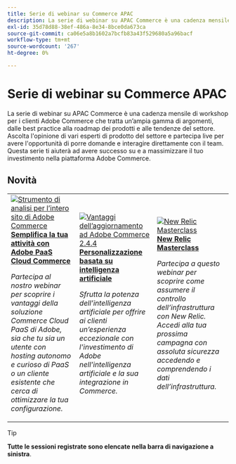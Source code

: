 ```yaml
---
title: Serie di webinar su Commerce APAC
description: La serie di webinar su APAC Commerce è una cadenza mensile di workshop per i clienti Adobe Commerce che tratta un’ampia gamma di argomenti, dalle best practice alla roadmap dei prodotti e alle tendenze del settore.
exl-id: 35d78d88-38ef-486a-8e34-8bce0da673ca
source-git-commit: ca06e5a8b1602a7bcfb83a43f529680a5a96bacf
workflow-type: tm+mt
source-wordcount: '267'
ht-degree: 0%

---
```


# Serie di webinar su Commerce APAC

La serie di webinar su APAC Commerce è una cadenza mensile di workshop per i clienti Adobe Commerce che tratta un’ampia gamma di argomenti, dalle best practice alla roadmap dei prodotti e alle tendenze del settore. Ascolta l&#39;opinione di vari esperti di prodotto del settore e partecipa live per avere l&#39;opportunità di porre domande e interagire direttamente con il team. Questa serie ti aiuterà ad avere successo su e a massimizzare il tuo investimento nella piattaforma Adobe Commerce.

## Novità

<table>
<tr>
  <td>
    <a href="https://experienceleague.adobe.com/docs/events/apac-commerce-recordings/2023/adobes-paas-cloud-commerce.html">
      <img alt="Strumento di analisi per l’intero sito di Adobe Commerce" src="https://video.tv.adobe.com/v/3419132?format=jpeg" />
    </a>
     <div>
      <a href="https://experienceleague.adobe.com/docs/events/apac-commerce-recordings/2023/adobes-paas-cloud-commerce.html">
        <strong>Semplifica la tua attività con Adobe PaaS Cloud Commerce</strong>
      </a>
    </div>
    <p>
    <em>Partecipa al nostro webinar per scoprire i vantaggi della soluzione Commerce Cloud PaaS di Adobe, sia che tu sia un utente con hosting autonomo e curioso di PaaS o un cliente esistente che cerca di ottimizzare la tua configurazione.</em>
    <p>
  </td>
  <td>
    <a href="https://experienceleague.adobe.com/docs/events/apac-commerce-recordings/2023/ai-personalisation.html">
      <img alt="Vantaggi dell’aggiornamento ad Adobe Commerce 2.4.4" src="https://video.tv.adobe.com/v/3419107?format=jpeg" />
    </a>
     <div>
      <a href="https://experienceleague.adobe.com/docs/events/apac-commerce-recordings/2023/ai-personalisation.html">
        <strong>Personalizzazione basata su intelligenza artificiale</strong>
      </a>
    </div>
    <p>
    <em>Sfrutta la potenza dell’intelligenza artificiale per offrire ai clienti un’esperienza eccezionale con l’investimento di Adobe nell’intelligenza artificiale e la sua integrazione in Commerce.</em>
    <p>
  </td>
  <td>
    <a href="https://experienceleague.adobe.com/docs/events/apac-commerce-recordings/2022/new-relic.html">
      <img alt="New Relic Masterclass" src="https://video.tv.adobe.com/v/345148?format=jpeg" />
    </a>
     <div>
      <a href="https://experienceleague.adobe.com/docs/events/apac-commerce-recordings/2022/new-relic.html">
        <strong>New Relic Masterclass</strong>
      </a>
    </div>
    <p>
    <em>Partecipa a questo webinar per scoprire come assumere il controllo dell’infrastruttura con New Relic. Accedi alla tua prossima campagna con assoluta sicurezza accedendo e comprendendo i dati dell’infrastruttura.</em>
    <p>
  </td>  
</tr>
</table>

>[!TIP]
>
>**Tutte le sessioni registrate sono elencate nella barra di navigazione a sinistra**.

